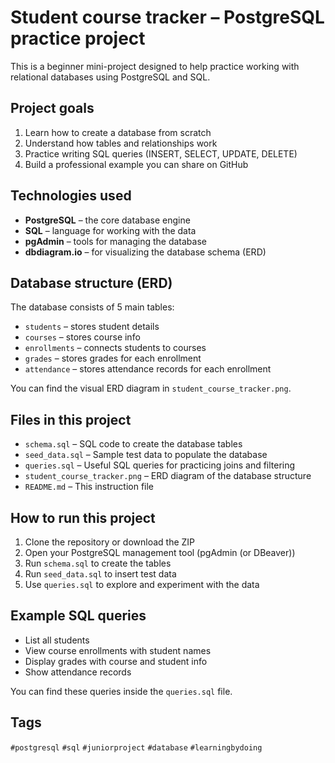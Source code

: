 # Student course tracker – PostgreSQL practice project

This is a beginner mini-project designed to help practice working with relational databases using PostgreSQL and SQL.

## Project goals

1. Learn how to create a database from scratch  
2. Understand how tables and relationships work  
3. Practice writing SQL queries (INSERT, SELECT, UPDATE, DELETE)  
4. Build a professional example you can share on GitHub  

## Technologies used

- **PostgreSQL** – the core database engine
- **SQL** – language for working with the data
- **pgAdmin** – tools for managing the database
- **dbdiagram.io** – for visualizing the database schema (ERD)

## Database structure (ERD)

The database consists of 5 main tables:

- `students` – stores student details  
- `courses` – stores course info  
- `enrollments` – connects students to courses  
- `grades` – stores grades for each enrollment  
- `attendance` – stores attendance records for each enrollment  

You can find the visual ERD diagram in `student_course_tracker.png`.

## Files in this project

- `schema.sql` – SQL code to create the database tables  
- `seed_data.sql` – Sample test data to populate the database  
- `queries.sql` – Useful SQL queries for practicing joins and filtering  
- `student_course_tracker.png` – ERD diagram of the database structure  
- `README.md` – This instruction file  

## How to run this project

1. Clone the repository or download the ZIP  
2. Open your PostgreSQL management tool (pgAdmin (or DBeaver))  
3. Run `schema.sql` to create the tables  
4. Run `seed_data.sql` to insert test data  
5. Use `queries.sql` to explore and experiment with the data  

## Example SQL queries

- List all students  
- View course enrollments with student names  
- Display grades with course and student info  
- Show attendance records  

You can find these queries inside the `queries.sql` file.

## Tags

`#postgresql` `#sql` `#juniorproject` `#database` `#learningbydoing`

